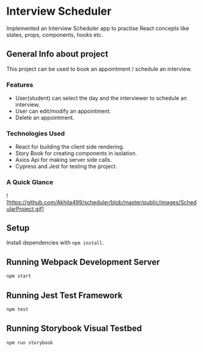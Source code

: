 # Interview Scheduler
Implemented an Interview Scheduler app to practise React concepts like states, props, components, hooks etc.

## General Info about project
This project can be used to book an appointment / schedule an interview.

### Features
* User(student) can select the day and the interviewer to schedule an interview.
* User can edit/modify an appointment. 
* Delete an appointment.

### Technologies Used
* React for building the client side rendering.
* Story Book for creating components in isolation. 
* Axios Api for making server side calls.
* Cypress and Jest for testing the project.

### A Quick Glance 
![https://github.com/Akhila499/scheduler/blob/master/public/images/SchedularProject.gif]


## Setup

Install dependencies with `npm install`.

## Running Webpack Development Server

```sh
npm start
```

## Running Jest Test Framework

```sh
npm test
```

## Running Storybook Visual Testbed

```sh
npm run storybook
```
